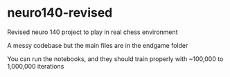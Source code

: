 # neuro140-revised
Revised neuro 140 project to play in real chess environment

A messy codebase but the main files are in the endgame folder

You can run the notebooks, and they should train properly with ~100,000 to 1,000,000 iterations
